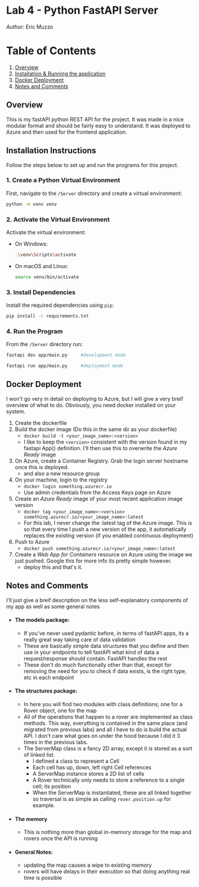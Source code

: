 # Lab 4 - Python FastAPI Server

*Author:* Eric Muzzo

# Table of Contents
1. [Overview](#overview)
2. [Installation & Running the application](#installation)
3. [Docker Deployment](#docker)
4. [Notes and Comments](#notes)

## Overview <a name="overview"></a>
This is my fastAPI python REST API for the project. It was made in a nice modular format and should be fairly easy to understand.
It was deployed to Azure and then used for the frontend application.


## Installation Instructions <a name="installation"></a>

Follow the steps below to set up and run the programs for this project.

### 1. Create a Python Virtual Environment

First, navigate to the `/Server` directory and create a virtual environment:

```sh
python -m venv venv
```

### 2. Activate the Virtual Environment

Activate the virtual environment:

- On Windows:
    ```sh
    .\venv\Scripts\activate
    ```
- On macOS and Linux:
    ```sh
    source venv/bin/activate
    ```

### 3. Install Dependencies

Install the required dependencies using `pip`:

```sh
pip install -r requirements.txt
```

### 4. Run the Program

From the `/Server` directory run:

```sh
fastapi dev app/main.py     #development mode
```

```sh
fastapi run app/main.py     #deployment mode
```


## Docker Deployment <a name="docker"></a>

I won't go very in detail on deploying to Azure, but I will give a very breif overview of what to do.
Obviously, you need docker installed on your system.

1. Create the dockerfile
2. Build the docker image (Do this in the same dir as your dockerfile)
    - `docker build -t <your_image_name>:<version>`
    - I like to keep the `<version>` consistent with the version found in my fastapi App() definition. I'll then use this to overwrite the *Azure Ready* image
3. On Azure, create a Container Registry. Grab the login server hostname once this is deployed.
    - and also a new resource group
4. On your machine, login to the registry
    - `docker login something.azurecr.io`
    - Use admin credentials from the Access Keys page on Azure
5. Create an *Azure Ready* image of your most recent application image version
    - `docker tag <your_image_name>:<version> something.azurecr.io/<your_image_name>:latest`
    - For this lab, I never change the :latest tag of the Azure image. This is so that every time I push a new version of the app, it automatically replaces the existing version (if you enabled continuous deployment)
6. Push to Azure
    - `docker push something.azurecr.io/<your_image_name>:latest`
7. Create a *Web App for Containers* resource on Azure using the image we just pushed. Google this for more info its pretty simple however.
    - deploy this and that's it.

## Notes and Comments <a name="notes"></a>
I'll just give a breif description on the less self-explanatory components of my app as well as some general notes

- #### The models package:
    - If you've never used pydantic before, in terms of fastAPI apps, its a really great way taking care of data validation
    - These are basically simple data structures that you define and then use in your endpoints to tell fastAPI what kind of data a request/response should contain. FastAPI handles the rest
    - These don't do much functionally other than that, except for removing the need for you to check if data exists, is the right type, etc in each endpoint

- #### The structures package:
    - In here you will find two modules with class definitions; one for a Rover object, one for the map
    - All of the operations that happen to a rover are implemented as class methods. This way, everything is contained in the same place (and migrated from previous labs) and all I have to do is build the actual API. I don't care what goes on under the hood because I did it 
    3 times in the previous labs.
    - The ServerMap class is a fancy 2D array, except it is stored as a sort of linked list.
        - I defined a class to represent a Cell
        - Each cell has up, down, left right Cell references
        - A ServerMap instance stores a 2D list of cells
        - A Rover technically only needs to store a reference to a single cell; its position
        - When the ServerMap is instantiated, these are all linked together so traversal is as simple as calling `rover.position.up` for example.

- #### The memory
    - This is nothing more than global in-memory storage for the map and rovers once the API is running

- #### General Notes:
    - updating the map causes a wipe to existing memory
    - rovers will have delays in their execution so that doing anything real time is possible
